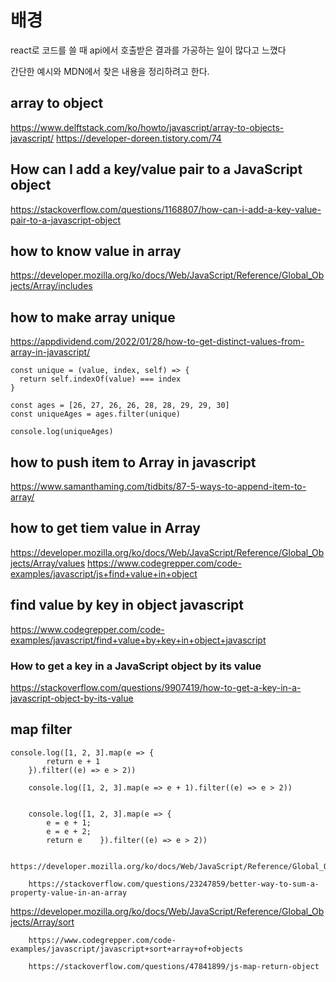 


# 배경

react로 코드를 쓸 때
api에서 호출받은 결과를 가공하는 일이 많다고 느꼈다

간단한 예시와 MDN에서 찾은 내용을 정리하려고 한다.

## array to object
https://www.delftstack.com/ko/howto/javascript/array-to-objects-javascript/
https://developer-doreen.tistory.com/74
## How can I add a key/value pair to a JavaScript object
https://stackoverflow.com/questions/1168807/how-can-i-add-a-key-value-pair-to-a-javascript-object
## how to know value in array
https://developer.mozilla.org/ko/docs/Web/JavaScript/Reference/Global_Objects/Array/includes

## how to make array unique
https://appdividend.com/2022/01/28/how-to-get-distinct-values-from-array-in-javascript/
```
const unique = (value, index, self) => {
  return self.indexOf(value) === index
}

const ages = [26, 27, 26, 26, 28, 28, 29, 29, 30]
const uniqueAges = ages.filter(unique)

console.log(uniqueAges)
```

## how to push item to Array in javascript
https://www.samanthaming.com/tidbits/87-5-ways-to-append-item-to-array/

##  how to get tiem value in Array
https://developer.mozilla.org/ko/docs/Web/JavaScript/Reference/Global_Objects/Array/values
https://www.codegrepper.com/code-examples/javascript/js+find+value+in+object
##  find value by key in object javascript
https://www.codegrepper.com/code-examples/javascript/find+value+by+key+in+object+javascript

### How to get a key in a JavaScript object by its value
https://stackoverflow.com/questions/9907419/how-to-get-a-key-in-a-javascript-object-by-its-value

## map filter
```
console.log([1, 2, 3].map(e => {
        return e + 1
    }).filter((e) => e > 2))

    console.log([1, 2, 3].map(e => e + 1).filter((e) => e > 2))


    console.log([1, 2, 3].map(e => {
        e = e + 1;
        e = e + 2;
        return e    }).filter((e) => e > 2))

```
        https://developer.mozilla.org/ko/docs/Web/JavaScript/Reference/Global_Objects/Array/Reduce

        https://stackoverflow.com/questions/23247859/better-way-to-sum-a-property-value-in-an-array

https://developer.mozilla.org/ko/docs/Web/JavaScript/Reference/Global_Objects/Array/sort

        https://www.codegrepper.com/code-examples/javascript/javascript+sort+array+of+objects

        https://stackoverflow.com/questions/47841899/js-map-return-object

      
